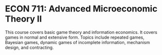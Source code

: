 # ECON 711: Advanced Microeconomic Theory II

This course covers basic game theory and information economics. It covers games in normal and extensive form. Topics include repeated games, Bayesian games, dynamic games of incomplete information, mechanism design, and contracting.